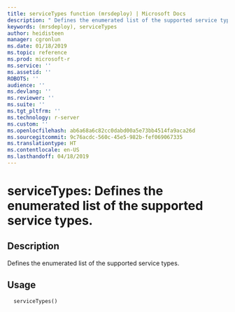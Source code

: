 ```yaml
---
title: serviceTypes function (mrsdeploy) | Microsoft Docs
description: " Defines the enumerated list of the supported service types. "
keywords: (mrsdeploy), serviceTypes
author: heidisteen
manager: cgronlun
ms.date: 01/18/2019
ms.topic: reference
ms.prod: microsoft-r
ms.service: ''
ms.assetid: ''
ROBOTS: ''
audience: ''
ms.devlang: ''
ms.reviewer: ''
ms.suite: ''
ms.tgt_pltfrm: ''
ms.technology: r-server
ms.custom: ''
ms.openlocfilehash: ab6a68a6c82cc0dabd00a5e73bb4514fa9aca26d
ms.sourcegitcommit: 9c76acdc-560c-45e5-982b-fef069067335
ms.translationtype: HT
ms.contentlocale: en-US
ms.lasthandoff: 04/18/2019
---
```

 # <a name="servicetypes-defines-the-enumerated-list-of-the-supported-service-types"></a>serviceTypes: Defines the enumerated list of the supported service types. 
 ## <a name="description"></a>Description
 
Defines the enumerated list of the supported service types.
 
 
 ## <a name="usage"></a>Usage

```   
  serviceTypes()
 
```
 

